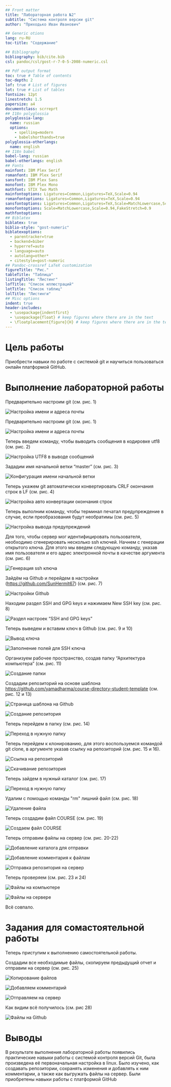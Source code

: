 ```yaml
---
## Front matter
title: "Лабораторная работа №2"
subtitle: "Система контроля версии git"
author: "Приходько Иван Иванович"

## Generic otions
lang: ru-RU
toc-title: "Содержание"

## Bibliography
bibliography: bib/cite.bib
csl: pandoc/csl/gost-r-7-0-5-2008-numeric.csl

## Pdf output format
toc: true # Table of contents
toc-depth: 2
lof: true # List of figures
lot: true # List of tables
fontsize: 12pt
linestretch: 1.5
papersize: a4
documentclass: scrreprt
## I18n polyglossia
polyglossia-lang:
  name: russian
  options:
	- spelling=modern
	- babelshorthands=true
polyglossia-otherlangs:
  name: english
## I18n babel
babel-lang: russian
babel-otherlangs: english
## Fonts
mainfont: IBM Plex Serif
romanfont: IBM Plex Serif
sansfont: IBM Plex Sans
monofont: IBM Plex Mono
mathfont: STIX Two Math
mainfontoptions: Ligatures=Common,Ligatures=TeX,Scale=0.94
romanfontoptions: Ligatures=Common,Ligatures=TeX,Scale=0.94
sansfontoptions: Ligatures=Common,Ligatures=TeX,Scale=MatchLowercase,Scale=0.94
monofontoptions: Scale=MatchLowercase,Scale=0.94,FakeStretch=0.9
mathfontoptions:
## Biblatex
biblatex: true
biblio-style: "gost-numeric"
biblatexoptions:
  - parentracker=true
  - backend=biber
  - hyperref=auto
  - language=auto
  - autolang=other*
  - citestyle=gost-numeric
## Pandoc-crossref LaTeX customization
figureTitle: "Рис."
tableTitle: "Таблица"
listingTitle: "Листинг"
lofTitle: "Список иллюстраций"
lotTitle: "Список таблиц"
lolTitle: "Листинги"
## Misc options
indent: true
header-includes:
  - \usepackage{indentfirst}
  - \usepackage{float} # keep figures where there are in the text
  - \floatplacement{figure}{H} # keep figures where there are in the text
---
```


# Цель работы

Приобрести навыки по работе с системой git и научиться пользоваться онлайн платформой GitHub.

# Выполнение лабораторной работы

Предварительно настроим git (см. рис. 1)

![Настройка имени и адреса почты](image/1.png)

Предварительно настроим git (см. рис. 1)

![Настройка имени и адреса почты](image/1.png)

Теперь введем команду, чтобы выводить сообщения в кодировке utf8 (см. рис. 2)

![Настройка UTF8 в выводе сообщений](image/2.png)

Зададим имя начальной ветки “master” (см. рис. 3)

![Конфигурация имени начальной ветки](image/3.png)

Теперь укажем git автоматически конвертировать CRLF окончания строк в LF (см. рис. 4)

![Настройка авто конвертации окончания строк](image/4.png)

Теперь выполним команду, чтобы терминал печатал предупреждение в случае, если преобразования будут необратимы (см. рис. 5)

![Настройка вывода предупреждений](image/5.png)

Для того, чтобы сервер мог идентифицировать пользователя, необходимо сгенерировать несколько ssh ключей. Начнем с генерации открытого ключа. Для этого мы введем следующую команду, указав имя пользователя и его адрес электронной почты в качестве аргумента (см. рис. 6)

![Генерация ssh ключа](image/6.png)

Зайдём на Github и перейдем в настройки (https://github.com/SunHermit67) (см. рис. 7)

![Настройки Github](image/7.png)

Находим раздел SSH and GPG keys и нажимаем New SSH key (см. рис. 8)

![Раздел настроек “SSH and GPG keys”](image/8.png)

Теперь выведем и вставим ключ в Github (см. рис. 9 и 10)

![Вывод ключа](image/9.png)

![Заполнение полей для SSH ключа](image/10.png)

Организуем рабочее пространство, создав папку “Архитектура компьютера” (см. рис. 11)
 
![Создание папки](image/11.png)

Создадим репозиторий на основе шаблона https://github.com/yamadharma/course-directory-student-template (см. рис. 12 и 13)

![Страница шаблона на Github](image/12.png)

![Создание репозитория](image/13.png)

Теперь перейдем в папку (см. рис. 14)

![Переход в нужную папку](image/14.png)

Теперь перейдем к клонированию, для этого воспользуемся командой git clone, в аргументе указав ссылку на репозиторий (см. рис. 15 и 16). 

![Ссылка на репозиторий](image/15.png)

![Скачивание репозитория](image/16.png)

Теперь зайдем в нужный каталог (см. рис. 17)

![Переход в нужную папку](image/17.png)

Удалим с помощью команды "rm" лишний файл (см. рис. 18)

![Удаление файла](image/18.png)

Теперь создадим файл COURSE (см. рис. 19)

![Создаем файл COURSE](image/19.png)

Теперь отправим файлы на сервер (см. рис. 20-22)

![Добавление каталога для отправки](image/20.png)

![Добавление комментария к файлам](image/21.png)

![Отправка репозитория на сервер](image/22.png)

Теперь проверяем (см. рис. 23 и 24)

![Файлы на компьютере](image/23.png)

![Файлы на сервере](image/24.png)

Всё совпало.

# Задания для сомастоятельной работы

Теперь приступим к выполнению самостоятельной работы.

Создадим все необходимые файлы, скопируем предыдущий отчет и отправим на сервер (см. рис. 25)

![Копирование файлов](image/25.png)

![Добавляем комментарий](image/26.png)

![Отправляем на сервер](image/27.png)

Как видим всё получилось (см. рис 28)

![Файлы на Github](image/28.png)

# Выводы

В результате выполнения лабораторной работы появились практические навыки работы с системой контроля версий Git, была произведена её первоначальная настройка в linux. Было изучено, как создавать репозитории, сохранять изменения и добавлять к ним комментарии, а также как выгружать файлы на сервер. Были приобретены навыки работы с платформой GitHub

